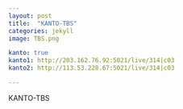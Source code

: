 ```yaml
---
layout: post
title:  "KANTO-TBS"
categories: jekyll
image: TBS.png

kanto: true
kanto1: http://203.162.76.92:5021/live/314|c03
kanto2: http://113.53.228.67:5021/live/314|c03

---
```

KANTO-TBS

